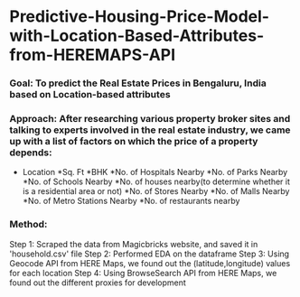# Predictive-Housing-Price-Model-with-Location-Based-Attributes-from-HEREMAPS-API

### Goal: To predict the Real Estate Prices in Bengaluru, India based on Location-based attributes
### Approach: After researching various property broker sites and talking to experts involved in the real estate industry, we came up with a list of factors on which the price of a property depends:
- Location
*Sq. Ft
*BHK
*No. of Hospitals Nearby
*No. of Parks Nearby
*No. of Schools Nearby
*No. of houses nearby(to determine whether it is a residential area or not)
*No. of Stores Nearby
*No. of Malls Nearby
*No. of Metro Stations Nearby
*No. of restaurants nearby

### Method:
Step 1: Scraped the data from Magicbricks website, and saved it in 'household.csv' file
Step 2: Performed EDA on the dataframe
Step 3: Using Geocode API from HERE Maps, we found out the (latitude,longitude) values for each location
Step 4: Using BrowseSearch API from HERE Maps, we found out the different proxies for development 
